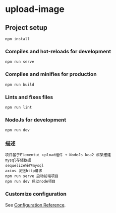 # upload-image

## Project setup
```
npm install
```

### Compiles and hot-reloads for development
```
npm run serve
```

### Compiles and minifies for production
```
npm run build
```

### Lints and fixes files
```
npm run lint
```
### NodeJs for development
```
npm run dev
```

### 描述
```
项目基于Elementui upload组件 + NodeJs koa2 框架搭建
mysql存储数据 
sequelize操作mysql
axios 发送http请求
npm run serve 启动前端项目
npm run dev 启动node项目

```

### Customize configuration
See [Configuration Reference](https://cli.vuejs.org/config/).
